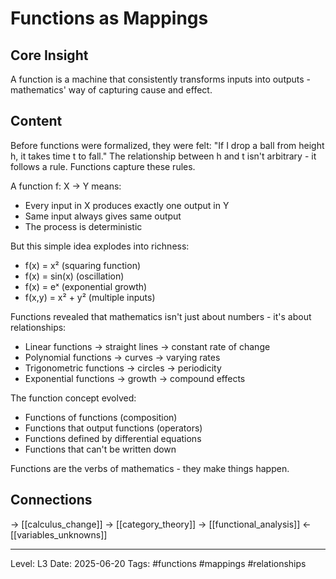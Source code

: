 # Functions as Mappings

## Core Insight
A function is a machine that consistently transforms inputs into outputs - mathematics' way of capturing cause and effect.

## Content
Before functions were formalized, they were felt: "If I drop a ball from height h, it takes time t to fall." The relationship between h and t isn't arbitrary - it follows a rule. Functions capture these rules.

A function f: X → Y means:
- Every input in X produces exactly one output in Y
- Same input always gives same output
- The process is deterministic

But this simple idea explodes into richness:
- f(x) = x² (squaring function)
- f(x) = sin(x) (oscillation)
- f(x) = eˣ (exponential growth)
- f(x,y) = x² + y² (multiple inputs)

Functions revealed that mathematics isn't just about numbers - it's about relationships:
- Linear functions → straight lines → constant rate of change
- Polynomial functions → curves → varying rates
- Trigonometric functions → circles → periodicity
- Exponential functions → growth → compound effects

The function concept evolved:
- Functions of functions (composition)
- Functions that output functions (operators)
- Functions defined by differential equations
- Functions that can't be written down

Functions are the verbs of mathematics - they make things happen.

## Connections
→ [[calculus_change]]
→ [[category_theory]]
→ [[functional_analysis]]
← [[variables_unknowns]]

---
Level: L3
Date: 2025-06-20
Tags: #functions #mappings #relationships